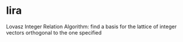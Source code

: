 # lira
Lovasz Integer Relation Algorithm: find a basis for the lattice of integer vectors orthogonal to the one specified  
